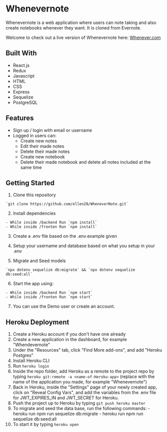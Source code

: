 # Whenevernote

Whenevernote is a web application where users can note taking and also create notebooks whenever they want. It is cloned from Evernote.

Welcome to check out a live version of Whenevernote here: [Whenever.com](https://whenever-note.herokuapp.com/)

## Built With
  - React.js
  - Redux
  - Javascript
  - HTML
  - CSS
  - Express
  - Sequelize
  - PostgreSQL

## Features
  - Sign up / login with email or username
  - Logged in users can:
    - Create new notes
    - Edit their made notes
    - Delete their made notes
    - Create new notebook
    - Delete their made notebook and delete all notes included at the same time

## Getting Started

  1. Clone this repository

    `git clone https://github.com/ellen20/WheneverNote.git`

  2. Install dependencies

    - While inside /backend Run `npm install`
    - While inside /fronten Run `npm install`

  3. Create a .env file based on the .env.example given

  4. Setup your username and database based on what you setup in your .env

  5. Migrate and Seed models

    `npx dotenv sequelize db:migrate` && `npx dotenv sequelize db:seed:all`

  6. Start the app using:

    - While inside /backend Run `npm start`
    - While inside /fronten Run `npm start`

  7. You can use the Demo user or create an account.

## Heroku Deployment
  1. Create a Heroku account if you don't have one already
  2. Create a new application in the dashboard, for example "Whendevernote"
  3. Under the "Resources" tab, click "Find More add-ons", and add "Heroku Postgres"
  4. Install Heroku CLI 
  5. Run `heroku login`
  6. Inside the repo folder, add Heroku as a remote to the project repo by typing `heroku git:remote -a <name-of-Heroku-app>`
     (replace <name-of-Heroku-app> with the name of the application you made, for example "Whenevernote")
  7. Back in Heroku, inside the "Settings" page of your newly created app, click on "Reveal Config Vars", and add the variables from the .env file for JWT_EXPIRES_IN and JWT_SECRET for Heroku.
  8. Push the project up to Heroku by typing `git push heroku master`
  9. To migrate and seed the data base, run the following commands:
    - heroku run npm run sequelize db:migrate
    - heroku run npm run sequelize db:seed:all
  10. To start it by typing `heroku open`

